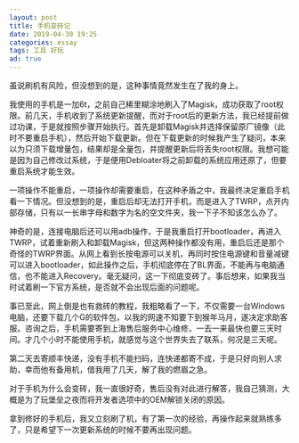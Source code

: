 ```yaml
---
layout: post
title: 手机变砖记
date: 2019-04-30 19:25
categories: essay
tags: 工具 好玩
ad: true
---
```


虽说刷机有风险，但没想到的是，这种事情竟然发生在了我的身上。

我使用的手机是一加6t，之前自己稀里糊涂地刷入了Magisk，成功获取了root权限。前几天，手机收到了系统更新提醒，而对于root后的更新方法，我已经提前做过功课，于是就按照步骤开始执行。首先是卸载Magisk并选择保留原厂镜像（此时不要重启手机），然后开始下载更新。但在下载更新的时候我产生了疑问，本来以为只须下载增量包，结果却是全量包，并提醒更新后将丢失root权限。我想可能是因为自己修改过系统，于是便用Debloater将之前卸载的系统应用还原了，但要重启系统才能生效。

一项操作不能重启，一项操作却需要重启，在这种矛盾之中，我最终决定重启手机看一下情况。但没想到的是，重启后却无法打开手机，而是进入了TWRP，点开内部存储，只有以一长串字母和数字为名的空文件夹，我一下子不知该怎么办了。

神奇的是，连接电脑后还可以用adb操作，于是我重启打开bootloader，再进入TWRP，试着重新刷入和卸载Magisk，但这两种操作都没有用，重启后还是那个奇怪的TWRP界面。从网上看到长按电源可以关机，再同时按住电源键和音量减键可以进入bootloader，如此操作之后，手机彻底停在了BL界面，不能再与电脑通信，也不能进入Recovery。毫无疑问，这一下彻底变砖了。事后想来，如果我当时试着刷一下官方系统，是否就不会出现后面的问题呢。

事已至此，网上倒是也有救砖的教程，我粗略看了一下，不仅需要一台Windows电脑，还要下载几个G的软件包，以我的网速不知要下到猴年马月，遂决定求助客服。咨询之后，手机需要寄到上海售后服务中心维修，一去一来最快也要三天时间。才几个小时不能使用手机，就感觉与这个世界失去了联系，何况是三天呢。

第二天去寄顺丰快递，没有手机不能扫码，连快递都寄不成，于是只好向别人求助，幸而他有备用机，借我用了几天，解了我的燃眉之急。

对于手机为什么会变砖，我一直很好奇，售后没有对此进行解答，我自己猜测，大概是为了玩堡垒之夜而将开发者选项中的OEM解锁关闭的原因。

拿到修好的手机后，我又立刻刷了机，有了第一次的经验，再操作起来就熟练多了，只是希望下一次更新系统的时候不要再出现问题。


